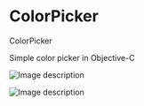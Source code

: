 # ColorPicker
ColorPicker

Simple color picker in Objective-C

![Image description](https://drive.google.com/file/d/1zv-jVdgvk0sssck6wnhL8K1s2MUQi6bz/view?usp=sharing)

![Image description](https://drive.google.com/open?id=1O9tGpnnwpIHLlVC8U29p8bSo1xE2VeXs)
